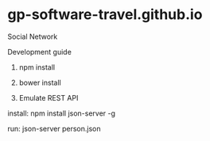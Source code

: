 # gp-software-travel.github.io
Social Network

Development guide

1. npm install

2. bower install

3. Emulate REST API

  install: npm install json-server -g
  
  run: json-server person.json